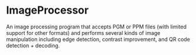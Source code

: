 # ImageProcessor
An image processing program that accepts PGM or PPM files (with limited support for other formats) and performs several kinds of image manipulation including edge detection, contrast improvement, and QR code detection + decoding.
